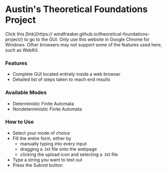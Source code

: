 # Austin's Theoretical Foundations Project
Click this [link](https:// windfreaker.github.io/theoretical-foundations-project/) to go to the GUI.
Only use this website in Google Chrome for Windows. Other browsers may not support some of the features used here, such as WebKit.

### Features
- Complete GUI located entirely inside a web browser
- Detailed list of steps taken to reach end results

### Available Modes
- Deterministic Finite Automata
- Nondeterministic Finite Automata

### How to Use
- Select your mode of choice
- Fill the entire form, either by
  - manually typing into every input
  - dragging a .txt file onto the webpage
  - clicking the upload icon and selecting a .txt file
- Type a string you want to test out
- Press the Submit button
